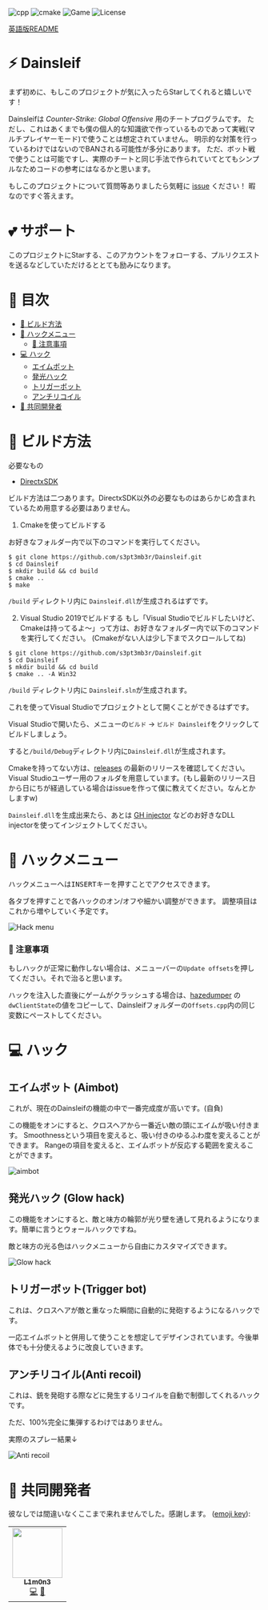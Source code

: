 ![cpp](https://img.shields.io/badge/C%2B%2B-17-%23ff40d9.svg?style=flat)
![cmake](https://img.shields.io/badge/cmake-3.16-yellow)
![Game](https://img.shields.io/badge/Game-CS%3AGO-blue.svg?style=flat)
![License](http://img.shields.io/badge/license-MIT-yellowgreen.svg?style=flat)

[英語版README](https://github.com/s3pt3mb3r/Dainsleif/blob/master/README.md)

# :zap: Dainsleif

まず初めに、もしこのプロジェクトが気に入ったらStarしてくれると嬉しいです！

Dainsleifは _Counter-Strike: Global Offensive_ 用のチートプログラムです。
ただし、これはあくまでも僕の個人的な知識欲で作っているものであって実戦(マルチプレイヤーモード)で使うことは想定されていません。
明示的な対策を行っているわけではないのでBANされる可能性が多分にあります。
ただ、ボット戦で使うことは可能ですし、実際のチートと同じ手法で作られていてとてもシンプルなためコードの参考にはなるかと思います。

もしこのプロジェクトについて質問等ありましたら気軽に [issue](https://github.com/s3pt3mb3r/Dainsleif/issues) ください！
暇なのですぐ答えます。

# :two_hearts: サポート
このプロジェクトにStarする、このアカウントをフォローする、プルリクエストを送るなどしていただけるととても励みになります。

# :pushpin: 目次

- [:syringe: ビルド方法](#syringe-ビルド方法)
- [:scroll: ハックメニュー](#scroll-ハックメニュー)
    - [:rotating_light: 注意事項](#rotating_light-注意事項)
- [:computer: ハック](#computer-ハック)
    - [エイムボット](#エイムボット)
    - [発光ハック](#発光ハック)
    - [トリガーボット](#トリガーボット)
    - [アンチリコイル](#アンチリコイル)
- [:busts_in_silhouette: 共同開発者](#busts_in_silhouette-共同開発者)

# :syringe: ビルド方法

必要なもの
- [DirectxSDK](https://www.microsoft.com/en-au/download/details.aspx?id=6812)

ビルド方法は二つあります。DirectxSDK以外の必要なものはあらかじめ含まれているため用意する必要はありません。

1. Cmakeを使ってビルドする

お好きなフォルダー内で以下のコマンドを実行してください。
```
$ git clone https://github.com/s3pt3mb3r/Dainsleif.git
$ cd Dainsleif
$ mkdir build && cd build
$ cmake ..
$ make
```

`/build` ディレクトリ内に `Dainsleif.dll`が生成されるはずです。

2. Visual Studio 2019でビルドする
もし「Visual Studioでビルドしたいけど、Cmakeは持ってるよ～」って方は、お好きなフォルダー内で以下のコマンドを実行してください。
(Cmakeがない人は少し下までスクロールしてね)
```
$ git clone https://github.com/s3pt3mb3r/Dainsleif.git
$ cd Dainsleif
$ mkdir build && cd build
$ cmake .. -A Win32
```
`/build` ディレクトリ内に `Dainsleif.sln`が生成されます。

これを使ってVisual Studioでプロジェクトとして開くことができるはずです。

Visual Studioで開いたら、メニューの`ビルド` → `ビルド Dainsleif`をクリックしてビルドしましょう。

すると`/build/Debug`ディレクトリ内に`Dainsleif.dll`が生成されます。

Cmakeを持ってない方は、[releases](https://github.com/s3pt3mb3r/Dainsleif/releases) の最新のリリースを確認してください。
Visual Studioユーザー用のフォルダを用意しています。(もし最新のリリース日から日にちが経過している場合はissueを作って僕に教えてください。なんとかしますw)

`Dainsleif.dll`を生成出来たら、あとは [GH injector](https://guidedhacking.com/resources/guided-hacking-dll-injector.4/) などのお好きなDLL injectorを使ってインジェクトしてください。

# :scroll: ハックメニュー

ハックメニューへは<kbd>INSERT</kbd>キーを押すことでアクセスできます。

各タブを押すことで各ハックのオン/オフや細かい調整ができます。
調整項目はこれから増やしていく予定です。

![Hack menu](https://user-images.githubusercontent.com/33578715/89070761-09c39300-d3a8-11ea-9aac-18cf2749b622.gif)

### :rotating_light: 注意事項

もしハックが正常に動作しない場合は、メニューバーの`Update offsets`を押してください。それで治ると思います。

ハックを注入した直後にゲームがクラッシュする場合は、[hazedumper](https://github.com/frk1/hazedumper/blob/master/csgo.hpp) の`dwClientState`の値をコピーして、Dainsleifフォルダーの`Offsets.cpp`内の同じ変数にペーストしてください。


# :computer: ハック

## エイムボット (Aimbot)

これが、現在のDainsleifの機能の中で一番完成度が高いです。(自負)

この機能をオンにすると、クロスヘアから一番近い敵の頭にエイムが吸い付きます。
Smoothnessという項目を変えると、吸い付きのゆるふわ度を変えることができます。
Rangeの項目を変えると、エイムボットが反応する範囲を変えることができます。

![aimbot](https://user-images.githubusercontent.com/33578715/89108283-b31e8d80-d469-11ea-8e55-e4e469d74576.gif)

## 発光ハック (Glow hack)

この機能をオンにすると、敵と味方の輪郭が光り壁を通して見れるようになります。簡単に言うとウォールハックですね。

敵と味方の光る色はハックメニューから自由にカスタマイズできます。

![Glow hack](https://user-images.githubusercontent.com/33578715/89087560-48b51100-d3c7-11ea-9ada-8ef04acfa52c.png)

## トリガーボット(Trigger bot)

これは、クロスヘアが敵と重なった瞬間に自動的に発砲するようになるハックです。

一応エイムボットと併用して使うことを想定してデザインされています。今後単体でも十分使えるように改良していきます。

## アンチリコイル(Anti recoil)

これは、銃を発砲する際などに発生するリコイルを自動で制御してくれるハックです。

ただ、100%完全に集弾するわけではありません。

実際のスプレー結果↓

![Anti recoil](https://user-images.githubusercontent.com/33578715/89087634-769a5580-d3c7-11ea-83b1-dc31345e7424.png)

# :busts_in_silhouette: 共同開発者

彼なしでは間違いなくここまで来れませんでした。感謝します。 ([emoji key](https://allcontributors.org/docs/en/emoji-key)):

<!-- ALL-CONTRIBUTORS-LIST:START - Do not remove or modify this section -->
<!-- prettier-ignore-start -->
<!-- markdownlint-disable -->
<table>
  <tr>
    <td align="center"><a href="https://github.com/l1m0n3"><img src="https://avatars1.githubusercontent.com/u/13360351?v=4" width="100px;" alt=""/><br /><sub><b>L1m0n3</b></sub></a><br /><a href="https://github.com/s3pt3mb3r/Dainsleif/commits?author=l1m0n3" title="Code">💻</a> <a href="#maintenance-l1m0n3" title="Maintenance">🚧</a></td>
  </tr>
</table>

<!-- markdownlint-enable -->
<!-- prettier-ignore-end -->
<!-- ALL-CONTRIBUTORS-LIST:END -->